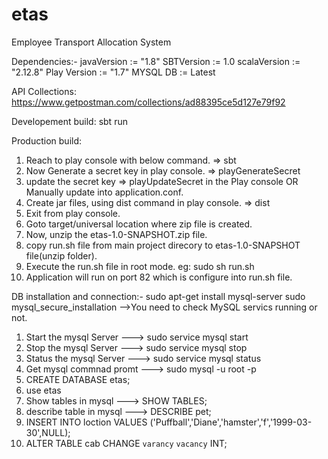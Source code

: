 # etas
Employee Transport Allocation System

Dependencies:-
javaVersion   := "1.8"
SBTVersion    := 1.0
scalaVersion := "2.12.8"
Play Version := "1.7"
MYSQL DB := Latest

API Collections: https://www.getpostman.com/collections/ad88395ce5d127e79f92

Developement build:
sbt run

Production build:
1. Reach to play console with below command.
     => sbt
2. Now Generate a secret key in play console.
     => playGenerateSecret
3. update the secret key
     => playUpdateSecret in the Play console OR Manually update into application.conf.
4. Create jar files, using dist command in play console.
     => dist
5. Exit from play console.
6. Goto target/universal location where zip file is created.
7. Now, unzip the etas-1.0-SNAPSHOT.zip file.
8. copy run.sh file from main project direcory to etas-1.0-SNAPSHOT file(unzip folder).
9. Execute the run.sh file in root mode. eg: sudo sh run.sh
10. Application will run on port 82 which is configure into run.sh file. 

DB installation and connection:-
sudo apt-get install mysql-server
sudo mysql_secure_installation -->You need to check MySQL servics running or not.
1. Start the mysql Server ---> sudo service mysql start
2. Stop the mysql Server --->  sudo service mysql stop
3. Status the mysql Server ---> sudo service mysql status
4. Get mysql commnad promt ---> sudo mysql -u root -p
5. CREATE DATABASE etas;
6. use etas
7. Show tables in mysql ---> SHOW TABLES;
8. describe table in mysql ---> DESCRIBE pet;
9. INSERT INTO loction VALUES ('Puffball','Diane','hamster','f','1999-03-30',NULL);
10. ALTER TABLE cab CHANGE `varancy` `vacancy` INT;

